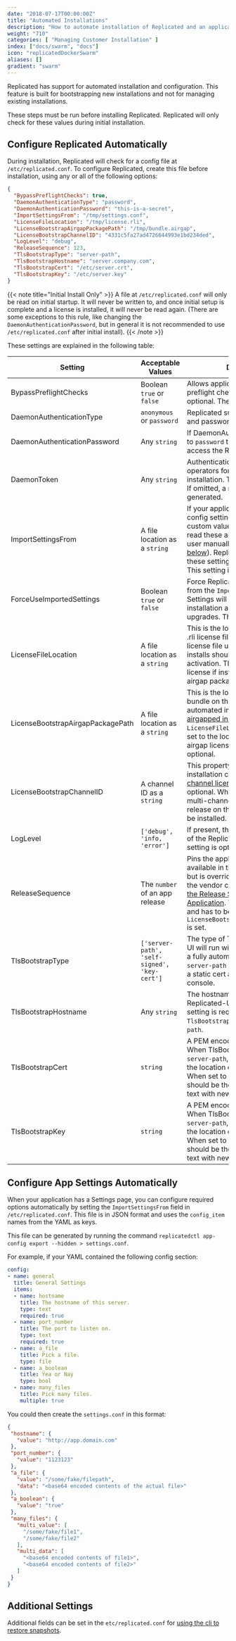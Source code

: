 ```yaml
---
date: "2018-07-17T00:00:00Z"
title: "Automated Installations"
description: "How to automate installation of Replicated and an application"
weight: "710"
categories: [ "Managing Customer Installation" ]
index: ["docs/swarm", "docs"]
icon: "replicatedDockerSwarm"
aliases: []
gradient: "swarm"
---
```


Replicated has support for automated installation and configuration. This feature is built for bootstrapping new installations and not for managing existing installations.

These steps must be run before installing Replicated. Replicated will only check for these
values during initial installation.

## Configure Replicated Automatically

During installation, Replicated will check for a config file at `/etc/replicated.conf`. To configure Replicated, create this file before installation, using any or all of the following options:

```json
{
  "BypassPreflightChecks": true,
  "DaemonAuthenticationType": "password",
  "DaemonAuthenticationPassword": "this-is-a-secret",
  "ImportSettingsFrom": "/tmp/settings.conf",
  "LicenseFileLocation": "/tmp/license.rli",
  "LicenseBootstrapAirgapPackagePath": "/tmp/bundle.airgap",
  "LicenseBootstrapChannelID": "4331c5fa27ad4726644993e1bd234ded",
  "LogLevel": "debug",
  "ReleaseSequence": 123,
  "TlsBootstrapType": "server-path",
  "TlsBootstrapHostname": "server.company.com",
  "TlsBootstrapCert": "/etc/server.crt",
  "TlsBootstrapKey": "/etc/server.key"
}
```

{{< note title="Initial Install Only" >}}
A file at `/etc/replicated.conf` will only be read on initial startup. It will never be written to, and once initial setup is complete and a license is installed, it will never be read again. (There are some exceptions to this rule, like changing the `DaemonAuthenticationPassword`, but in general it is not recommended to use `/etc/replicated.conf` after initial install).
{{< /note >}}



These settings are explained in the following table:

| Setting | Acceptable Values | Description |
|---------|-------------------|-------------|
| BypassPreflightChecks | Boolean `true` or `false` | Allows application to start without preflight checks.  This setting is optional. The default is `false` |
| DaemonAuthenticationType | `anonymous` or `password` | Replicated supports anonymous and password protected access. |
| DaemonAuthenticationPassword | Any `string` | If DaemonAuthenticationType is set to `password` this value is required to access the Replicated console. |
| DaemonToken | Any `string` | Authentication token used by operators for automating a cluster installation.  This setting is optional.  If omitted, a random one will be generated. |
| ImportSettingsFrom | A file location as a `string` | If your application has any required config settings, you can supply custom values here. Replicated will read these and set them as if the user manually configured it ([see below](#configure-app-settings-automatically)). Replicated will only apply these settings on initial installation. This setting is optional. |
| ForceUseImportedSettings | Boolean `true` or `false` | Force Replicated to apply settings from the `ImportSettingsFrom` file. Settings will be applied on installation as well as app upgrades. This setting is optional. |
| LicenseFileLocation | A file location as a `string` | This is the location of an installable .rli license file on the host.  The license file used with automated installs should not require email activation. This must be an airgap license if installation will use an airgap package.  |
| LicenseBootstrapAirgapPackagePath | A file location as a `string` | This is the location of the airgap bundle on the host. When set, the automated install will proceed as an [airgapped installation](/docs/distributing-an-application/airgapped-installations/). Note that `LicenseFileLocation` must also be set to the location of the matching airgap license. This setting is optional.  |
| LicenseBootstrapChannelID | A channel ID as a `string` | This property allows specifying the installation channel for [multi-channel licenses](/docs/kb/supporting-your-customers/multichannel-licenses/).  This setting is optional.  When omitted and a multi-channel license is used, the release on the default channel will be installed. |
| LogLevel | `['debug', 'info, 'error']` | If present, this will set the log level of the Replicated daemon. This setting is optional.  |
| ReleaseSequence | The `number` of an app release | Pins the application to a release available in the license's channel, but is overridden by pins made in the vendor console. See [Pinning the Release Sequence of an Application](https://help.replicated.com/community/t/pinning-the-release-sequence-of-an-application/66).  This setting is optional and has to be omitted when `LicenseBootstrapAirgapPackagePath` is set. |
| TlsBootstrapType | `['server-path', 'self-signed', 'key-cert']` | The type of TLS cert the Replicated UI will run with. Use `self-signed` for a fully automated setup. Use `server-path` or `key-cert` to provide a static cert and key for the admin console. |
| TlsBootstrapHostname | Any `string` | The hostname to use for the Replicated-UI :8800 console.  This setting is required when `TlsBootstrapType` is set to `server-path`. |
| TlsBootstrapCert | `string` | A PEM encoded certificate file. When TlsBootstrapType is set to `server-path`, this value should be the location of a file on the host. When set to `key-cert`, the value should be the certificate in plain text with newlines replaced with `\n`. |
| TlsBootstrapKey | `string` | A PEM encoded private key file. When TlsBootstrapType is set to `server-path`, this value should be the location of a file on the host. When set to `key-cert`, the value should be the private key in plain text with newlines replaced with `\n`. |

## Configure App Settings Automatically

When your application has a Settings page, you can configure required options automatically by setting
the `ImportSettingsFrom` field in `/etc/replicated.conf`. This file is in JSON format and uses the
`config_item` names from the YAML as keys.

This file can be generated by running the command `replicatedctl app-config export --hidden > settings.conf`.

For example, if your YAML contained the following config section:

```yaml
config:
- name: general
  title: General Settings
  items:
  - name: hostname
    title: The hostname of this server.
    type: text
    required: true
  - name: port_number
    title: The port to listen on.
    type: text
    required: true
  - name: a_file
    title: Pick a file.
    type: file
  - name: a_boolean
    title: Yea or Nay
    type: bool
  - name: many_files
    title: Pick many files.
    multiple: true
```

You could then create the `settings.conf` in this format:

```json
{
 "hostname": {
   "value": "http://app.domain.com"
 },
 "port_number": {
   "value": "1123123"
 },
 "a_file": {
   "value": "/some/fake/filepath",
   "data": "<base64 encoded contents of the actual file>"
 },
 "a_boolean": {
   "value": "true"
 },
 "many_files": {
   "multi_value": [
     "/some/fake/file1",
     "/some/fake/file2"
   ],
   "multi_data": [
     "<base64 encoded contents of file1>",
     "<base64 encoded contents of file2>"
   ]
 }
}
```

## Additional Settings

Additional fields can be set in the `etc/replicated.conf` for
[using the cli to restore snapshots](/docs/snapshots/cli).
